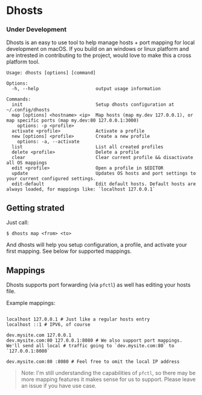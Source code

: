 # Dhosts

### Under Development

Dhosts is an easy to use tool to help manage hosts + port mapping for local development on macOS. If you build on an windows or linux platform and are intrested in contributing to the project, would love to make this a cross platform tool.

```
Usage: dhosts [options] [command]

Options:
  -h, --help                     output usage information

Commands:
  init                           Setup dhosts configuration at ~/.config/dhosts
  map [options] <hostname> <ip>  Map hosts (map my.dev 127.0.0.1), or map specific ports (map my.dev:80 127.0.0.1:3000)
    options: -p <profile>
  activate <profile>             Activate a profile
  new [options] <profile>        Create a new profile
    options: -a, --activate
  list                           List all created profiles
  delete <profile>               Delete a profile
  clear                          Clear current profile && disactivate all OS mappings
  edit <profile>                 Open a profile in $EDITOR
  update                         Updates OS hosts and port settings to your current configured settings.
  edit-default                   Edit default hosts. Default hosts are always loaded, for mappings like: `localhost 127.0.0.1`
```

## Getting strated

Just call:

```
$ dhosts map <from> <to>
```

And dhosts will help you setup configuration, a profile, and activate your first mapping. See below for supported mappings.

## Mappings

Dhosts supports port forwarding (via `pfctl`) as well has editing your hosts file.

Example mappings:

```

localhost 127.0.0.1 # Just like a regular hosts entry
localhost ::1 # IPV6, of course

dev.mysite.com 127.0.0.1
dev.mysite.com:80 127.0.0.1:8080 # We also support port mappings. We'll send all local # traffic going to `dev.mysite.com:80` to `127.0.0.1:8080`

dev.mysite.com:80 :8080 # Feel free to omit the local IP address

```

> Note: I'm still understanding the capabilities of `pfctl`, so there may be more mapping features it makes sense for us to support. Please leave an issue if you have use case.

```

```
